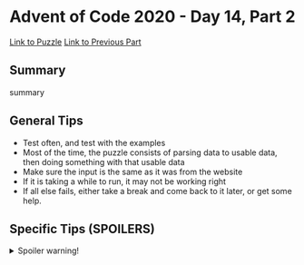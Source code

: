 # Advent of Code 2020 - Day 14, Part 2

[Link to Puzzle](https://adventofcode.com/2020/day/14#part2)
[Link to Previous Part](https://github.com/CodingAP/unofficial-aoc-syllabus/blob/main/years/2020/day14/part1.md)

## Summary
summary

## General Tips
- Test often, and test with the examples
- Most of the time, the puzzle consists of parsing data to usable data, then doing something with that usable data
- Make sure the input is the same as it was from the website
- If it is taking a while to run, it may not be working right
- If all else fails, either take a break and come back to it later, or get some help.

## Specific Tips (SPOILERS)
<details> <summary>Spoiler warning!</summary>

specific tips

</details>